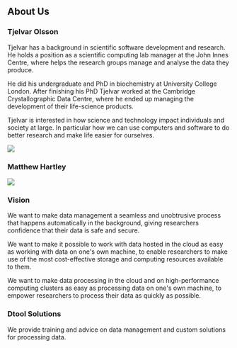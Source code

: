 <div class="container">
  <h2>About Us</h2>



  <div class="row my-5">

  <div class="col">
  <h3>Tjelvar Olsson</h3>
  <p>
  Tjelvar has a background in scientific software development and research.  He
  holds a position as a scientific computing lab manager at the John Innes
  Centre, where helps the research groups manage and analyse the data they
  produce.
  </p>

  <p>
  He did his undergraduate and PhD in biochemistry at University College London.
  After finishing his PhD Tjelvar worked at the Cambridge Crystallographic Data
  Centre, where he ended up managing the development of their life-science
  products.
  </p>

  <p>
  Tjelvar is interested in how science and technology impact individuals and
  society at large. In particular how we can use computers and software to do
  better research and make life easier for ourselves.
  </p>
  </div>

  <div class="col my-5">
    <img class="img-fluid" src="https://avatars3.githubusercontent.com/u/10738286" />
  </div>

  </div>

  <div class="row">
  <div class="col">
  <h3>Matthew Hartley</h3>
  </div>

  <div class="col">
    <img class="img-fluid" src="https://avatars3.githubusercontent.com/u/1063007" />
  </div>

  </div>


  <h3>Vision</h3>

  <p>
  We want to make data management a seamless and unobtrusive process that happens
  automatically in the background, giving researchers confidence that their data
  is safe and secure.
  </p>

  <p>
  We want to make it possible to work with data hosted in the cloud as easy as
  working with data on one's own machine, to enable researchers to make use of the
  most cost-effective storage and computing resources available to them.
  </p>

  <p>
  We want to make data processing in the cloud and on high-performance
  computing clusters as easy as processing data on one's own machine, to empower
  researchers to process their data as quickly as possible.
  </p>


  <h3>Dtool Solutions</h3>

  <p>
  We provide training and advice on data management and custom solutions for
  processing data.
  </p>

</div>
